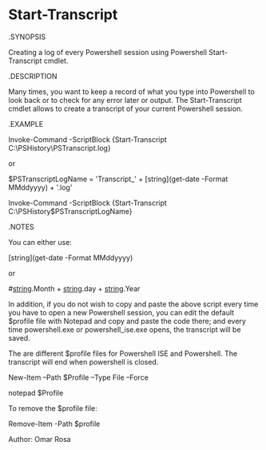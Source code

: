 # Start-Transcript


.SYNOPSIS

Creating a log of every Powershell session using Powershell Start-Transcript cmdlet.

.DESCRIPTION

Many times, you want to keep a record of what you type into Powershell to look back or to check for any error later or output.
The Start-Transcript cmdlet allows to create a transcript of your current Powershell session.

.EXAMPLE

Invoke-Command -ScriptBlock {Start-Transcript C:\PSHistory\PSTranscript.log}

or

$PSTranscriptLogName = 'Transcript_' + [string](get-date -Format MMddyyyy) + '.log'

Invoke-Command -ScriptBlock {Start-Transcript C:\PSHistory\$PSTranscriptLogName}

.NOTES

You can either use:

[string](get-date -Format MMddyyyy) 

or 

#[string](get-date).Month + [string](get-date).day + [string](get-date).Year 

In addition, if you do not wish to copy and paste the above script every time you have to open a new Powershell session, you can edit the default $profile file with Notepad and copy and paste the code there; and every time powershell.exe or powershell_ise.exe opens, the transcript will be saved.

The are different $profile files for Powershell ISE and Powershell. The transcript will end when powershell is closed.

New-Item –Path $Profile –Type File –Force

notepad $Profile

To remove the $profile file:

Remove-Item -Path $profile

Author: Omar Rosa

